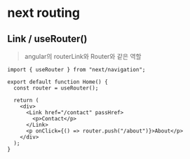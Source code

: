 # next routing

## Link / useRouter()

> angular의 routerLink와 Router와 같은 역할

```tsx
import { useRouter } from "next/navigation";

export default function Home() {
  const router = useRouter();

  return (
    <div>
      <Link href="/contact" passHref>
        <p>Contact</p>
      </Link>
      <p onClick={() => router.push("/about")}>About</p>
    </div>
  );
}
```
